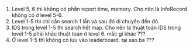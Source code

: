 1) Level 5, 6 thì không có phần report time, memory. Cho nên là InfoRecord không có ở level 5-6.
2) Level 1-5 thì chỉ cần search 1 lần và sau đó di chuyển đến đó.
3) IDS trong level 1-5 thì search hết map. Cho nên là thuật toán IDS trong level 1-5 phải khác thuật toán ở level 6. mắc gì khác ???
4) Ở level 1-5 thì không có lưu vào leaderboard. tại sao ba ???
